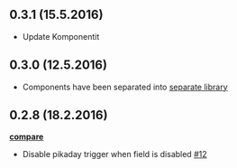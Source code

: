 ## 0.3.1 (15.5.2016)

- Update Komponentit

## 0.3.0 (12.5.2016)

- Components have been separated into [separate library](https://github.com/metosin/komponentit)

## 0.2.8 (18.2.2016)

**[compare](https://github.com/metosin/lomakkeet/compare/0.2.7...0.2.8)**

- Disable pikaday trigger when field is disabled [#12](https://github.com/metosin/lomakkeet/pull/12)
